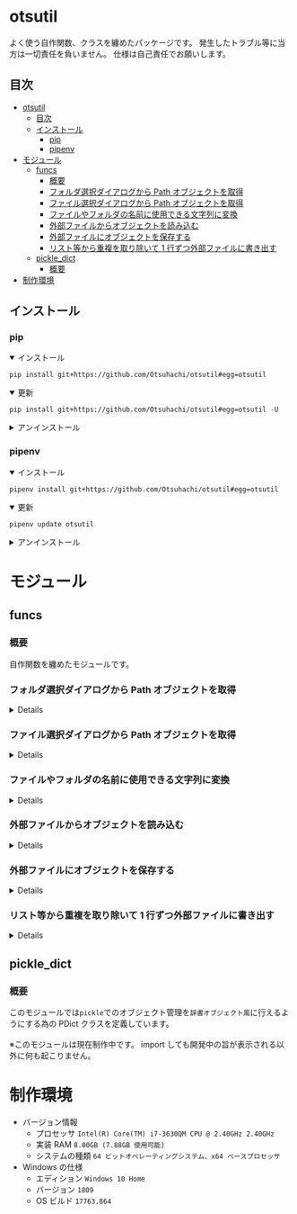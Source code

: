 # otsutil

よく使う自作関数、クラスを纏めたパッケージです。
発生したトラブル等に当方は一切責任を負いません。
仕様は自己責任でお願いします。

## 目次

<!-- @import "[TOC]" {cmd="toc" depthFrom=1 depthTo=6 orderedList=false} -->

<!-- code_chunk_output -->

- [otsutil](#otsutil)
  - [目次](#目次)
  - [インストール](#インストール)
    - [pip](#pip)
    - [pipenv](#pipenv)
- [モジュール](#モジュール)
  - [funcs](#funcs)
    - [概要](#概要)
    - [フォルダ選択ダイアログから Path オブジェクトを取得](#フォルダ選択ダイアログから-path-オブジェクトを取得)
    - [ファイル選択ダイアログから Path オブジェクトを取得](#ファイル選択ダイアログから-path-オブジェクトを取得)
    - [ファイルやフォルダの名前に使用できる文字列に変換](#ファイルやフォルダの名前に使用できる文字列に変換)
    - [外部ファイルからオブジェクトを読み込む](#外部ファイルからオブジェクトを読み込む)
    - [外部ファイルにオブジェクトを保存する](#外部ファイルにオブジェクトを保存する)
    - [リスト等から重複を取り除いて 1 行ずつ外部ファイルに書き出す](#リスト等から重複を取り除いて-1-行ずつ外部ファイルに書き出す)
  - [pickle_dict](#pickle_dict)
    - [概要](#概要-1)
- [制作環境](#制作環境)

<!-- /code_chunk_output -->

## インストール

### pip

<details open><summary>インストール</summary>

```Console
pip install git+https://github.com/Otsuhachi/otsutil#egg=otsutil
```

</details>

<details open><summary>更新</summary>

```Console
pip install git+https://github.com/Otsuhachi/otsutil#egg=otsutil -U
```

</details>

<details><summary>アンインストール</summary>

```Console
pip uninstall otsutil
```

</details>

### pipenv

<details open><summary>インストール</summary>

```Console
pipenv install git+https://github.com/Otsuhachi/otsutil#egg=otsutil
```

</details>
<details open><summary>更新</summary>

```Console
pipenv update otsutil
```

</details>
<details><summary>アンインストール</summary>

```Console
pipenv uninstall otsutil
```

</details>

# モジュール

## funcs

### 概要

自作関数を纏めたモジュールです。

### フォルダ選択ダイアログから Path オブジェクトを取得

<details>

`choice_dir()`<br>
ディレクトリ選択ダイアログを表示し、選択されたディレクトリの`Path`を返します。<br>
ディレクトリが選択されなかった場合、呼び出し元ディレクトリの`Path`が返ります。

</details>

### ファイル選択ダイアログから Path オブジェクトを取得

<details>

`choice_file(multi=False, *, strict=True)`<br>
ファイル選択ダイアログを表示し、選択されたファイルの`Path`を返します。<br><br>
`multi`を`True`にすると、選択されたファイル群の`list[Path]`を返します。<br>
これは、ファイルが一つしか選択されていない場合でも同様なので、注意してください。<br><br>
ファイルが選択されなかった場合、`NotSelectedError`が投げられます。<br>
`strict=False`すると、例外を投げる代わりに`None`を返すようになります。

</details>

### ファイルやフォルダの名前に使用できる文字列に変換

<details>

`create_system_name(name)`<br>
`name`に与えた文字列からファイル名、及びフォルダ名に使用できない文字を使用可能な文字に置き換えた文字列を返します。

</details>

### 外部ファイルからオブジェクトを読み込む

<details>

`load_object(file)`<br>
`file`に与えられた文字列、または Path を基に外部ファイルを読み込み、保存されたオブジェクトを返します。<br>
この時、`file`に保存されているオブジェクトは`単一であることが保証されている`必要があります。<br>
[save_object](#%e5%a4%96%e9%83%a8%e3%83%95%e3%82%a1%e3%82%a4%e3%83%ab%e3%81%ab%e3%82%aa%e3%83%96%e3%82%b8%e3%82%a7%e3%82%af%e3%83%88%e3%82%92%e4%bf%9d%e5%ad%98%e3%81%99%e3%82%8b)で保存したオブジェクトを読み込むことが主な用途です。<br><br>
複数のオブジェクトを扱いたい場合は[pickle_dict](#pickledict)を使用してください。

</details>

### 外部ファイルにオブジェクトを保存する

<details>

`save_object(obj, file, protocol=4)`<br>
`file`に与えられた文字列、または Path をファイルとして扱い、`obj`に与えられたオブジェクトを`pickle_to_base64`で書き出します。<br>
この時、`protocol`を指定することで pickle での protocol を変更することができます。<br>
読み込むときは[load_object](#%e5%a4%96%e9%83%a8%e3%83%95%e3%82%a1%e3%82%a4%e3%83%ab%e3%81%8b%e3%82%89%e3%82%aa%e3%83%96%e3%82%b8%e3%82%a7%e3%82%af%e3%83%88%e3%82%92%e8%aa%ad%e3%81%bf%e8%be%bc%e3%82%80)を使用することが想定されています。
複数のオブジェクトを扱いたい場合は[pickle_dict](#pickledict)を使用してください。

</details>

### リスト等から重複を取り除いて 1 行ずつ外部ファイルに書き出す

<details>

`write_set_lines(list, file)`<br>
`list_`に与えられた`__iter__`可能オブジェクトを`file`に 1 行ずつ書き出します。<br>
書き出す際、重複するオブジェクトは 1 つを残し取り除かれます。<br>
全てのオブジェクトは`str()`されてから書き出されるので、オブジェクトの型によっては内容を把握できない型の出力になります。<br>
重複が不要なログなどを書き出す用途を想定しています。<br>
`file`が既に存在する場合は、1 行ずつ読み込んだ文字列を`list_`の先頭に追加してから出力を行います。

</details>

## pickle_dict

### 概要

このモジュールでは`pickle`でのオブジェクト管理を`辞書オブジェクト風`に行えるようにする為の PDict クラスを定義しています。<br><br>
※このモジュールは現在制作中です。
import しても開発中の旨が表示される以外に何も起こりません。

# 制作環境

- バージョン情報
  - プロセッサ
    `Intel(R) Core(TM) i7-3630QM CPU @ 2.40GHz 2.40GHz`
  - 実装 RAM
    `8.00GB (7.88GB 使用可能)`
  - システムの種類
    `64 ビットオペレーティングシステム、x64 ベースプロセッサ`
- Windows の仕様
  - エディション
    `Windows 10 Home`
  - バージョン
    `1809`
  - OS ビルド
    `17763.864`
